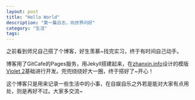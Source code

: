 ```yaml
---
layout: post
title: "Hello World"
description: "第一篇日志，向世界问好"
category: "生活"
tags: 
---
```


之前看到师兄自己搭了个博客，好生羡慕~找完实习，终于有时间自己动手。

博客用了GitCafe的Pages服务，用Jekyll搭建起来，在[zhanxin.info](http://www.zhanxin.info/ "掌心")设计的模版[Violet 2](http://www.zhanxin.info/jekyll/2013-10-29-new-violet-theme.html "Violet 2")基础进行开发。兜兜绕绕好大一圈，终于搭好了~开心！

这个博客只是用来记录一些生活中的小事，在自娱自乐之外若是能对大家有点用处，则是再好不过。大家多交流~
